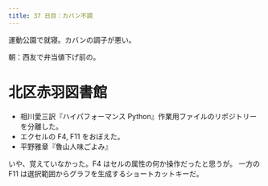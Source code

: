 ```yaml
---
title: 37 日目：カバン不調
---
```


運動公園で就寝。カバンの調子が悪い。

朝：西友で弁当値下げ前の。

# 北区赤羽図書館

* 相川愛三訳『ハイパフォーマンス Python』作業用ファイルのリポジトリーを分離した。
* エクセルの F4, F11 をおぼえた。
* 平野雅章『魯山人味ごよみ』

いや、覚えていなかった。F4 はセルの属性の何か操作だったと思うが。
一方の F11 は選択範囲からグラフを生成するショートカットキーだ。
